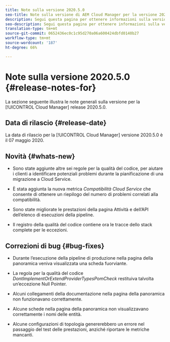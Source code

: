 ```yaml
---
title: Note sulla versione 2020.5.0
seo-title: Note sulla versione di AEM Cloud Manager per la versione 2020.5.0
description: Segui questa pagina per ottenere informazioni sulla versione 2020.5.0 di Cloud Manager
seo-description: Segui questa pagina per ottenere informazioni sulla versione 2020.5.0 di AEM Cloud Manager
translation-type: tm+mt
source-git-commit: 0652436ec0c1c95d270a06a600424dbfd0140b27
workflow-type: tm+mt
source-wordcount: '187'
ht-degree: 66%

---
```


# Note sulla versione 2020.5.0 {#release-notes-for}

La sezione seguente illustra le note generali sulla versione per la [!UICONTROL Cloud Manager] release 2020.5.0.

## Data di rilascio {#release-date}

La data di rilascio per la [!UICONTROL Cloud Manager] versione 2020.5.0 è il 07 maggio 2020.

## Novità {#whats-new}

* Sono state aggiunte altre sei regole per la qualità del codice, per aiutare i clienti a identificare potenziali problemi durante la pianificazione di una migrazione a Cloud Service.

* È stata aggiunta la nuova metrica *Compatibilità Cloud Service* che consente di ottenere un riepilogo del numero di problemi correlati alla compatibilità.

* Sono state migliorate le prestazioni della pagina Attività e dell’API dell’elenco di esecuzioni della pipeline.

* Il registro della qualità del codice contiene ora le tracce dello stack complete per le eccezioni.

## Correzioni di bug {#bug-fixes}

* Durante l’esecuzione della pipeline di produzione nella pagina della panoramica veniva visualizzata una scheda fuorviante.

* La regola per la qualità del codice *DontImplementOrExtendProviderTypesPomCheck* restituiva talvolta un’eccezione Null Pointer.

* Alcuni collegamenti della documentazione nella pagina della panoramica non funzionavano correttamente.

* Alcune schede nella pagina della panoramica non visualizzavano correttamente i nomi delle entità.

* Alcune configurazioni di topologia genererebbero un errore nel passaggio del test delle prestazioni, anziché riportare le metriche mancanti.

